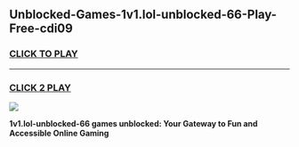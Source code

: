 
## Unblocked-Games-1v1.lol-unblocked-66-Play-Free-cdi09
<h3>
<a href="https://premium76.site?title=1v1.lol-unblocked-66&ref=24M">CLICK TO PLAY</a></h3>
<hr>

<h3>
<a href="https://premium76.site?title=1v1.lol-unblocked-66&ref=24M">CLICK 2 PLAY</a>
  
</h3>

<a href="https://premium76.site?title=1v1.lol-unblocked-66&ref=24M"><img src="https://clearcache.store/games.png"></a>


**1v1.lol-unblocked-66 games unblocked: Your Gateway to Fun and Accessible Online Gaming**
